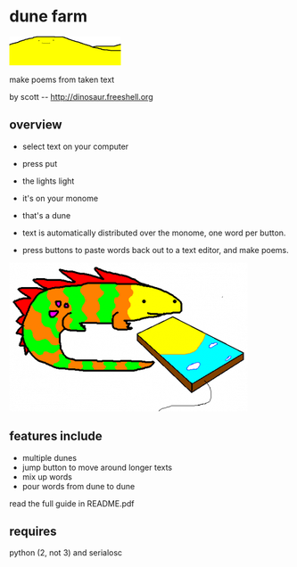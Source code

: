 # dune farm

![](dunefarm_title.png?nolink)

make poems from taken text

by scott -- http://dinosaur.freeshell.org


## overview

* select text on your computer
* press put
* the lights light
* it's on your monome
* that's a dune

* text is automatically distributed over the monome, one word per button.
* press buttons to paste words back out to a text editor, and make poems.

![](dunelizard.png)

## features include

* multiple dunes
* jump button to move around longer texts
* mix up words
* pour words from dune to dune

read the full guide in README.pdf

## requires

python (2, not 3) and serialosc
